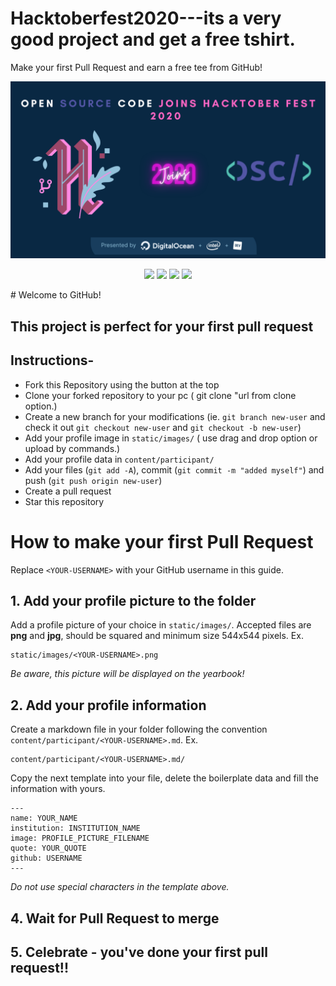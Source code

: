 # Hacktoberfest2020---its a very good project and get a free tshirt.

Make your first Pull Request and earn a free tee from GitHub!

![Hacktoberfest 2020](osc_hacktoberfest2020.png)


<p align="center">
   <a href="https://github.com/OpenSouceCode/Hacktoberfest2020/issues" alt="Github issues">
        <img src="https://img.shields.io/github/issues/OpenSouceCode/Hacktoberfest2020"/></a>
   <a href="https://github.com/OpenSouceCode/Hacktoberfest2020/stargazers" alt="Github stars">
        <img src="https://img.shields.io/github/stars/OpenSouceCode/Hacktoberfest2020"/></a>
   <a href="https://github.com/OpenSouceCode/Hacktoberfest2020/network/members" alt="Github forks">
        <img src="https://img.shields.io/github/forks/OpenSouceCode/Hacktoberfest2020"/></a>
   <a href="https://github.com/OpenSouceCode/Hacktoberfest2020/blob/master/LICENSE" alt="Github license">
        <img src="https://img.shields.io/github/license/OpenSouceCode/Hacktoberfest2020"/></a>
</p>
# Welcome to GitHub!

## This project is perfect for your first pull request

## Instructions-

- Fork this Repository using the button at the top
- Clone your forked repository to your pc ( git clone "url from clone option.)
- Create a new branch for your modifications (ie. `git branch new-user` and check it out `git checkout new-user` and `git checkout -b new-user`)
- Add your profile image in `static/images/` ( use drag and drop option or upload by commands.)
- Add your profile data in `content/participant/`
- Add your files (`git add -A`), commit (`git commit -m "added myself"`) and push (`git push origin new-user`)
- Create a pull request
- Star this repository

# How to make your first Pull Request

Replace `<YOUR-USERNAME>` with your GitHub username in this guide.

## 1. Add your profile picture to the folder

Add a profile picture of your choice in `static/images/`. Accepted files are **png** and **jpg**, should be squared and minimum size 544x544 pixels. Ex.

```
static/images/<YOUR-USERNAME>.png
```

_Be aware, this picture will be displayed on the yearbook!_

## 2. Add your profile information

Create a markdown file in your folder following the convention `content/participant/<YOUR-USERNAME>.md`. Ex.

```
content/participant/<YOUR-USERNAME>.md/
```

Copy the next template into your file, delete the boilerplate data and fill the information with yours.

```
---
name: YOUR_NAME
institution: INSTITUTION_NAME
image: PROFILE_PICTURE_FILENAME
quote: YOUR_QUOTE
github: USERNAME
---
```

_Do not use special characters in the template above._

## 4. Wait for Pull Request to merge

## 5. Celebrate - you've done your first pull request!!

